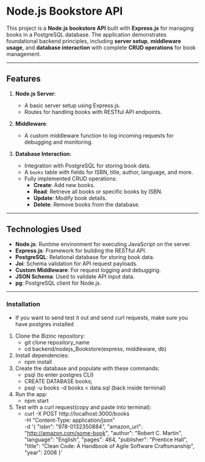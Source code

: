 # Node.js Bookstore API

This project is a **Node.js bookstore API** built with **Express.js** for managing books in a PostgreSQL database. The application demonstrates foundational backend principles, including **server setup**, **middleware usage**, and **database interaction** with complete **CRUD operations** for book management.

---

## Features

1. **Node.js Server**:
   - A basic server setup using Express.js.
   - Routes for handling books with RESTful API endpoints.

2. **Middleware**:
   - A custom middleware function to log incoming requests for debugging and monitoring.

3. **Database Interaction**:
   - Integration with PostgreSQL for storing book data.
   - A `books` table with fields for ISBN, title, author, language, and more.
   - Fully implemented CRUD operations:
     - **Create**: Add new books.
     - **Read**: Retrieve all books or specific books by ISBN.
     - **Update**: Modify book details.
     - **Delete**: Remove books from the database.

---

## Technologies Used

- **Node.js**: Runtime environment for executing JavaScript on the server.
- **Express.js**: Framework for building the RESTful API.
- **PostgreSQL**: Relational database for storing book data.
- **Joi**: Schema validation for API request payloads.
- **Custom Middleware**: For request logging and debugging.
- **JSON Schema**: Used to validate API input data.
- **pg**: PostgreSQL client for Node.js.

---

### Installation

- If you want to send test it out and send curl requests, make sure you have postgres installed

1. Clone the Bizinc repository:
   - git clone repository_name
   - cd backend/nodejs_Bookstore(express, middleware, db)
2. Install dependencies:
   - npm install
3. Create the database and populate with these commands:
   - psql (to enter postgres CLI)
   - CREATE DATABASE books;
   - psql -u books -d books < data.sql (back inside terminal)
4. Run the app:
   - npm start
5. Test with a curl request(copy and paste into terminal):
   - curl -X POST http://localhost:3000/books \
        -H "Content-Type: application/json" \
        -d '{
        "isbn": "978-0132350884",
        "amazon_url": "http://amazon.com/some-book",
        "author": "Robert C. Martin",
        "language": "English",
        "pages": 464,
        "publisher": "Prentice Hall",
        "title": "Clean Code: A Handbook of Agile Software Craftsmanship",
        "year": 2008
    }'